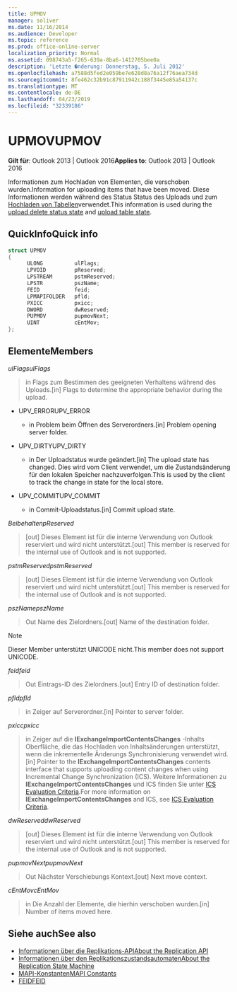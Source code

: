 ```yaml
---
title: UPMOV
manager: soliver
ms.date: 11/16/2014
ms.audience: Developer
ms.topic: reference
ms.prod: office-online-server
localization_priority: Normal
ms.assetid: 098743a5-f265-639a-8ba6-1412705bee0a
description: 'Letzte �nderung: Donnerstag, 5. Juli 2012'
ms.openlocfilehash: a7588d5fed2e059be7e628d8a76a12f76aea734d
ms.sourcegitcommit: 8fe462c32b91c87911942c188f3445e85a54137c
ms.translationtype: MT
ms.contentlocale: de-DE
ms.lasthandoff: 04/23/2019
ms.locfileid: "32339186"
---
```

# <a name="upmov"></a><span data-ttu-id="4c565-103">UPMOV</span><span class="sxs-lookup"><span data-stu-id="4c565-103">UPMOV</span></span>
 
<span data-ttu-id="4c565-104">**Gilt für**: Outlook 2013 | Outlook 2016</span><span class="sxs-lookup"><span data-stu-id="4c565-104">**Applies to**: Outlook 2013 | Outlook 2016</span></span> 
  
<span data-ttu-id="4c565-105">Informationen zum Hochladen von Elementen, die verschoben wurden.</span><span class="sxs-lookup"><span data-stu-id="4c565-105">Information for uploading items that have been moved.</span></span> <span data-ttu-id="4c565-106">Diese Informationen werden während des Status [](upload-delete-status-state.md) Status des Uploads und zum [Hochladen von Tabellen](upload-table-state.md)verwendet.</span><span class="sxs-lookup"><span data-stu-id="4c565-106">This information is used during the [upload delete status state](upload-delete-status-state.md) and [upload table state](upload-table-state.md).</span></span>
  
## <a name="quick-info"></a><span data-ttu-id="4c565-107">QuickInfo</span><span class="sxs-lookup"><span data-stu-id="4c565-107">Quick info</span></span>

```cpp
struct UPMOV 
{ 
      ULONG          ulFlags; 
      LPVOID         pReserved; 
      LPSTREAM       pstmReserved; 
      LPSTR          pszName; 
      FEID           feid; 
      LPMAPIFOLDER   pfld; 
      PXICC          pxicc; 
      DWORD          dwReserved; 
      PUPMOV         pupmovNext; 
      UINT           cEntMov; 
};
```

## <a name="members"></a><span data-ttu-id="4c565-108">Elemente</span><span class="sxs-lookup"><span data-stu-id="4c565-108">Members</span></span>

<span data-ttu-id="4c565-109">_ulFlags_</span><span class="sxs-lookup"><span data-stu-id="4c565-109">_ulFlags_</span></span>
  
> <span data-ttu-id="4c565-110">in Flags zum Bestimmen des geeigneten Verhaltens während des Uploads.</span><span class="sxs-lookup"><span data-stu-id="4c565-110">[in] Flags to determine the appropriate behavior during the upload.</span></span>
    
  - <span data-ttu-id="4c565-111">UPV_ERROR</span><span class="sxs-lookup"><span data-stu-id="4c565-111">UPV_ERROR</span></span>
    
    - <span data-ttu-id="4c565-112">in Problem beim Öffnen des Serverordners.</span><span class="sxs-lookup"><span data-stu-id="4c565-112">[in] Problem opening server folder.</span></span>
    
  - <span data-ttu-id="4c565-113">UPV_DIRTY</span><span class="sxs-lookup"><span data-stu-id="4c565-113">UPV_DIRTY</span></span>
    
    - <span data-ttu-id="4c565-114">in Der Uploadstatus wurde geändert.</span><span class="sxs-lookup"><span data-stu-id="4c565-114">[in] The upload state has changed.</span></span> <span data-ttu-id="4c565-115">Dies wird vom Client verwendet, um die Zustandsänderung für den lokalen Speicher nachzuverfolgen.</span><span class="sxs-lookup"><span data-stu-id="4c565-115">This is used by the client to track the change in state for the local store.</span></span>
    
  - <span data-ttu-id="4c565-116">UPV_COMMIT</span><span class="sxs-lookup"><span data-stu-id="4c565-116">UPV_COMMIT</span></span>
    
    - <span data-ttu-id="4c565-117">in Commit-Uploadstatus.</span><span class="sxs-lookup"><span data-stu-id="4c565-117">[in] Commit upload state.</span></span>
    
<span data-ttu-id="4c565-118">_Beibehalten_</span><span class="sxs-lookup"><span data-stu-id="4c565-118">_pReserved_</span></span>
  
>  <span data-ttu-id="4c565-119">[out] Dieses Element ist für die interne Verwendung von Outlook reserviert und wird nicht unterstützt.</span><span class="sxs-lookup"><span data-stu-id="4c565-119">[out] This member is reserved for the internal use of Outlook and is not supported.</span></span> 
    
<span data-ttu-id="4c565-120">_pstmReserved_</span><span class="sxs-lookup"><span data-stu-id="4c565-120">_pstmReserved_</span></span>
  
>  <span data-ttu-id="4c565-121">[out] Dieses Element ist für die interne Verwendung von Outlook reserviert und wird nicht unterstützt.</span><span class="sxs-lookup"><span data-stu-id="4c565-121">[out] This member is reserved for the internal use of Outlook and is not supported.</span></span> 
    
<span data-ttu-id="4c565-122">_pszName_</span><span class="sxs-lookup"><span data-stu-id="4c565-122">_pszName_</span></span>
  
>  <span data-ttu-id="4c565-123">Out Name des Zielordners.</span><span class="sxs-lookup"><span data-stu-id="4c565-123">[out] Name of the destination folder.</span></span> 
    
  > [!NOTE]
  > <span data-ttu-id="4c565-124">Dieser Member unterstützt UNICODE nicht.</span><span class="sxs-lookup"><span data-stu-id="4c565-124">This member does not support UNICODE.</span></span> 
  
<span data-ttu-id="4c565-125">_feid_</span><span class="sxs-lookup"><span data-stu-id="4c565-125">_feid_</span></span>
  
>  <span data-ttu-id="4c565-126">Out Eintrags-ID des Zielordners.</span><span class="sxs-lookup"><span data-stu-id="4c565-126">[out] Entry ID of destination folder.</span></span> 
    
<span data-ttu-id="4c565-127">_pfld_</span><span class="sxs-lookup"><span data-stu-id="4c565-127">_pfld_</span></span>
  
>  <span data-ttu-id="4c565-128">in Zeiger auf Serverordner.</span><span class="sxs-lookup"><span data-stu-id="4c565-128">[in] Pointer to server folder.</span></span> 
    
<span data-ttu-id="4c565-129">_pxicc_</span><span class="sxs-lookup"><span data-stu-id="4c565-129">_pxicc_</span></span>
  
>  <span data-ttu-id="4c565-130">in Zeiger auf die **IExchangeImportContentsChanges** -Inhalts Oberfläche, die das Hochladen von Inhaltsänderungen unterstützt, wenn die inkrementelle Änderungs Synchronisierung verwendet wird.</span><span class="sxs-lookup"><span data-stu-id="4c565-130">[in] Pointer to the **IExchangeImportContentsChanges** contents interface that supports uploading content changes when using Incremental Change Synchronization (ICS).</span></span> <span data-ttu-id="4c565-131">Weitere Informationen zu **IExchangeImportContentsChanges** und ICS finden Sie unter [ICS Evaluation Criteria](https://msdn.microsoft.com/library/aa579252%28EXCHG.80%29.aspx).</span><span class="sxs-lookup"><span data-stu-id="4c565-131">For more information on **IExchangeImportContentsChanges** and ICS, see [ICS Evaluation Criteria](https://msdn.microsoft.com/library/aa579252%28EXCHG.80%29.aspx).</span></span>
    
<span data-ttu-id="4c565-132">_dwReserved_</span><span class="sxs-lookup"><span data-stu-id="4c565-132">_dwReserved_</span></span>
  
>  <span data-ttu-id="4c565-133">[out] Dieses Element ist für die interne Verwendung von Outlook reserviert und wird nicht unterstützt.</span><span class="sxs-lookup"><span data-stu-id="4c565-133">[out] This member is reserved for the internal use of Outlook and is not supported.</span></span> 
    
<span data-ttu-id="4c565-134">_pupmovNext_</span><span class="sxs-lookup"><span data-stu-id="4c565-134">_pupmovNext_</span></span>
  
>  <span data-ttu-id="4c565-135">Out Nächster Verschiebungs Kontext.</span><span class="sxs-lookup"><span data-stu-id="4c565-135">[out] Next move context.</span></span> 
    
<span data-ttu-id="4c565-136">_cEntMov_</span><span class="sxs-lookup"><span data-stu-id="4c565-136">_cEntMov_</span></span>
  
>  <span data-ttu-id="4c565-137">in Die Anzahl der Elemente, die hierhin verschoben wurden.</span><span class="sxs-lookup"><span data-stu-id="4c565-137">[in] Number of items moved here.</span></span> 
    
## <a name="see-also"></a><span data-ttu-id="4c565-138">Siehe auch</span><span class="sxs-lookup"><span data-stu-id="4c565-138">See also</span></span>

- [<span data-ttu-id="4c565-139">Informationen über die Replikations-API</span><span class="sxs-lookup"><span data-stu-id="4c565-139">About the Replication API</span></span>](about-the-replication-api.md)
- [<span data-ttu-id="4c565-140">Informationen über den Replikationszustandsautomaten</span><span class="sxs-lookup"><span data-stu-id="4c565-140">About the Replication State Machine</span></span>](about-the-replication-state-machine.md)
- [<span data-ttu-id="4c565-141">MAPI-Konstanten</span><span class="sxs-lookup"><span data-stu-id="4c565-141">MAPI Constants</span></span>](mapi-constants.md)
- [<span data-ttu-id="4c565-142">FEID</span><span class="sxs-lookup"><span data-stu-id="4c565-142">FEID</span></span>](feid.md)


